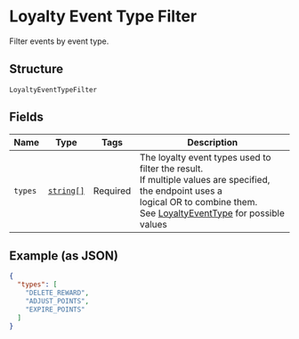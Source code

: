 
# Loyalty Event Type Filter

Filter events by event type.

## Structure

`LoyaltyEventTypeFilter`

## Fields

| Name | Type | Tags | Description |
|  --- | --- | --- | --- |
| `types` | [`string[]`](../../doc/models/loyalty-event-type.md) | Required | The loyalty event types used to filter the result.<br>If multiple values are specified, the endpoint uses a<br>logical OR to combine them.<br>See [LoyaltyEventType](../../#type-loyaltyeventtype) for possible values |

## Example (as JSON)

```json
{
  "types": [
    "DELETE_REWARD",
    "ADJUST_POINTS",
    "EXPIRE_POINTS"
  ]
}
```


